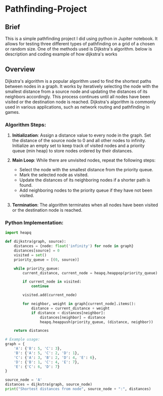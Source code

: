 # Pathfinding-Project

## Brief
This is a simple pathfinding project I did using python in Jupiter notebook.
It allows for testing three different types of pathfinding on a grid of a chosen or random size.
One of the methods used is Dijkstra's algorithm. below is description and coding example of how dijkstra's works
## Overview

Dijkstra's algorithm is a popular algorithm used to find the shortest paths between nodes in a graph. It works by iteratively selecting the node with the smallest distance from a source node and updating the distances of its neighbors accordingly. This process continues until all nodes have been visited or the destination node is reached. Dijkstra's algorithm is commonly used in various applications, such as network routing and pathfinding in games.

### Algorithm Steps:

1. **Initialization**: Assign a distance value to every node in the graph. Set the distance of the source node to 0 and all other nodes to infinity. Initialize an empty set to keep track of visited nodes and a priority queue (min heap) to store nodes ordered by their distances.

2. **Main Loop**: While there are unvisited nodes, repeat the following steps:
    - Select the node with the smallest distance from the priority queue.
    - Mark the selected node as visited.
    - Update the distances of its neighboring nodes if a shorter path is found.
    - Add neighboring nodes to the priority queue if they have not been visited.

3. **Termination**: The algorithm terminates when all nodes have been visited or the destination node is reached.

### Python Implementation:

```python
import heapq

def dijkstra(graph, source):
    distances = {node: float('infinity') for node in graph}
    distances[source] = 0
    visited = set()
    priority_queue = [(0, source)]

    while priority_queue:
        current_distance, current_node = heapq.heappop(priority_queue)

        if current_node in visited:
            continue

        visited.add(current_node)

        for neighbor, weight in graph[current_node].items():
            distance = current_distance + weight
            if distance < distances[neighbor]:
                distances[neighbor] = distance
                heapq.heappush(priority_queue, (distance, neighbor))

    return distances

# Example usage:
graph = {
    'A': {'B': 5, 'C': 3},
    'B': {'A': 5, 'C': 2, 'D': 1},
    'C': {'A': 3, 'B': 2, 'D': 4, 'E': 6},
    'D': {'B': 1, 'C': 4, 'E': 7},
    'E': {'C': 6, 'D': 7}
}

source_node = 'A'
distances = dijkstra(graph, source_node)
print("Shortest distances from node", source_node + ":", distances)
